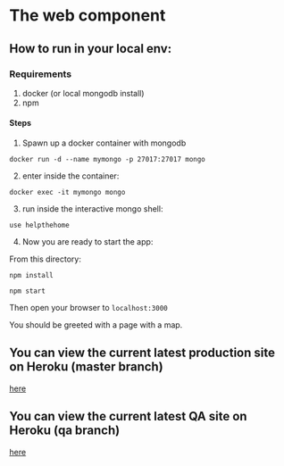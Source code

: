 # The web component

## How to run in your local env:

### Requirements
1. docker (or local mongodb install)
2. npm

#### Steps

1. Spawn up a docker container with mongodb

  `docker run -d --name mymongo -p 27017:27017 mongo`

2. enter inside the container:

  `docker exec -it mymongo mongo`

3. run inside the interactive mongo shell:

  `use helpthehome`

4. Now you are ready to start the app:

  From this directory:

  `npm install`

  `npm start`

  Then open your browser to `localhost:3000`

You should be greeted with a page with a map.

## You can view the current latest production site on Heroku (master branch)

[here]()

## You can view the current latest QA site on Heroku (qa branch)

[here]()

